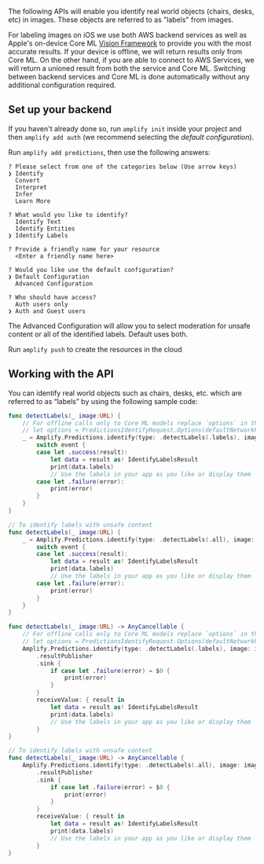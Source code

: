 The following APIs will enable you identify real world objects (chairs, desks, etc) in images.  These objects are referred to as "labels" from images.

For labeling images on iOS we use both AWS backend services as well as Apple's on-device Core ML [Vision Framework](https://developer.apple.com/documentation/vision) to provide you with the most accurate results.  If your device is offline, we will return results only from Core ML.  On the other hand, if you are able to connect to AWS Services, we will return a unioned result from both the service and Core ML.  Switching between backend services and Core ML is done automatically without any additional configuration required.

## Set up your backend

If you haven't already done so, run `amplify init` inside your project and then `amplify add auth` (we recommend selecting the *default configuration*).

Run `amplify add predictions`, then use the following answers:

```console
? Please select from one of the categories below (Use arrow keys)
❯ Identify
  Convert
  Interpret
  Infer
  Learn More
  
? What would you like to identify?
  Identify Text
  Identify Entities
❯ Identify Labels

? Provide a friendly name for your resource
  <Enter a friendly name here>

? Would you like use the default configuration?
❯ Default Configuration
  Advanced Configuration

? Who should have access?
  Auth users only
❯ Auth and Guest users  

```

The Advanced Configuration will allow you to select moderation for unsafe content or all of the identified labels. Default uses both.

Run `amplify push` to create the resources in the cloud

## Working with the API

You can identify real world objects such as chairs, desks, etc. which are referred to as “labels” by using the following sample code:

<amplify-block-switcher>

<amplify-block name="Listener (iOS 11+)">

```swift
func detectLabels(_ image:URL) {
    // For offline calls only to Core ML models replace `options` in the call below with this instance:
    // let options = PredictionsIdentifyRequest.Options(defaultNetworkPolicy: .offline, pluginOptions: nil)
    _ = Amplify.Predictions.identify(type: .detectLabels(.labels), image: image) { event in
        switch event {
        case let .success(result):
            let data = result as! IdentifyLabelsResult
            print(data.labels)
            // Use the labels in your app as you like or display them
        case let .failure(error):
            print(error)
        }
    }
}

// To identify labels with unsafe content
func detectLabels(_ image:URL) {
    _ = Amplify.Predictions.identify(type: .detectLabels(.all), image: image) { event in
        switch event {
        case let .success(result):
            let data = result as! IdentifyLabelsResult
            print(data.labels)
            // Use the labels in your app as you like or display them
        case let .failure(error):
            print(error)
        }
    }
}
```

</amplify-block>

<amplify-block name="Combine (iOS 13+)">

```swift
func detectLabels(_ image:URL) -> AnyCancellable {
    // For offline calls only to Core ML models replace `options` in the call below with this instance:
    // let options = PredictionsIdentifyRequest.Options(defaultNetworkPolicy: .offline, pluginOptions: nil)
    Amplify.Predictions.identify(type: .detectLabels(.labels), image: image)
        .resultPublisher
        .sink {
            if case let .failure(error) = $0 {
                print(error)
            }
        }
        receiveValue: { result in
            let data = result as! IdentifyLabelsResult
            print(data.labels)
            // Use the labels in your app as you like or display them
        }
}

// To identify labels with unsafe content
func detectLabels(_ image:URL) -> AnyCancellable {
    Amplify.Predictions.identify(type: .detectLabels(.all), image: image)
        .resultPublisher
        .sink {
            if case let .failure(error) = $0 {
                print(error)
            }
        }
        receiveValue: { result in
            let data = result as! IdentifyLabelsResult
            print(data.labels)
            // Use the labels in your app as you like or display them
        }
}
```

</amplify-block>

</amplify-block-switcher>
